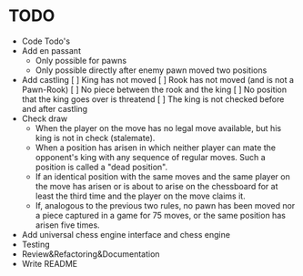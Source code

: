 # TODO

* Code Todo's
* Add en passant
    * Only possible for pawns
    * Only possible directly after enemy pawn moved two positions
* Add castling
    [ ] King has not moved
    [ ] Rook has not moved (and is not a Pawn-Rook)
    [ ] No piece between the rook and the king
    [ ] No position that the king goes over is threatend
    [ ] The king is not checked before and after castling
* Check draw
    * When the player on the move has no legal move available, but his king is not in check (stalemate).
    * When a position has arisen in which neither player can mate the opponent's king with any sequence of regular moves. Such a position is called a "dead position".
    * If an identical position with the same moves and the same player on the move has arisen or is about to arise on the chessboard for at least the third time and the player on the move claims it.
    * If, analogous to the previous two rules, no pawn has been moved nor a piece captured in a game for 75 moves, or the same position has arisen five times.
* Add universal chess engine interface and chess engine
* Testing
* Review&Refactoring&Documentation
* Write README
